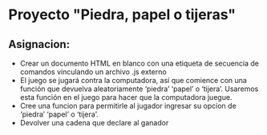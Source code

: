 # Proyecto "Piedra, papel o tijeras"
## Asignacion: 
- Crear un documento HTML en blanco con una etiqueta de secuencia de comandos 
vinculando un archivo .js externo
-  El juego se jugará contra la computadora, así que comience con una función que devuelva 
aleatoriamente ‘piedra’ ‘papel’ o ‘tijera’. Usaremos esta función en el juego para hacer que 
la computadora juegue.
- Cree una funcion para permitirle al jugador ingresar su opcion de ‘piedra’ ‘papel’ o ‘tijera’.
- Devolver una cadena que declare al ganador